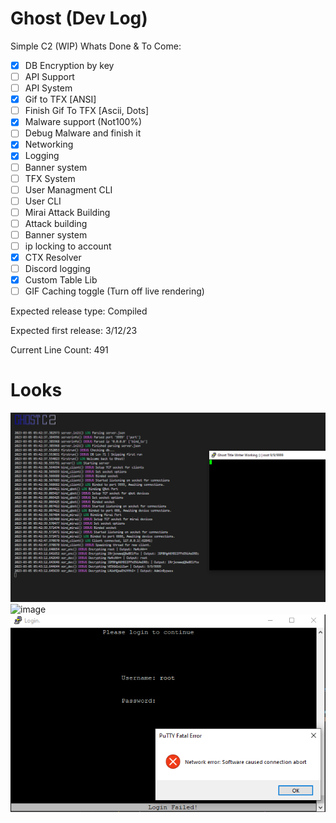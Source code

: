 # Ghost (Dev Log)
Simple C2 (WIP)
Whats Done & To Come:
- [x] DB Encryption by key
- [ ] API Support
- [ ] API System
- [x] Gif to TFX [ANSI]
- [ ] Finish Gif To TFX [Ascii, Dots]
- [x] Malware support (Not100%)
- [ ] Debug Malware and finish it
- [x] Networking
- [x] Logging
- [ ] Banner system
- [ ] TFX System
- [ ] User Managment CLI
- [ ] User CLI
- [ ] Mirai Attack Building
- [ ] Attack building
- [ ] Banner system
- [ ] ip locking to account
- [x] CTX Resolver
- [ ] Discord logging
- [x] Custom Table Lib
- [ ] GIF Caching toggle (Turn off live rendering)

Expected release type: Compiled

Expected first release: 3/12/23

Current Line Count: 491
# Looks
![DevImage](https://raw.githubusercontent.com/N0B0DY7198/Ghost/main/indev.PNG)
![image](https://user-images.githubusercontent.com/95550822/223238908-21b79e32-34f9-41b0-acda-facd232594cc.png)
![DevImage3](https://raw.githubusercontent.com/N0B0DY7198/Ghost/main/log_failed.png)
